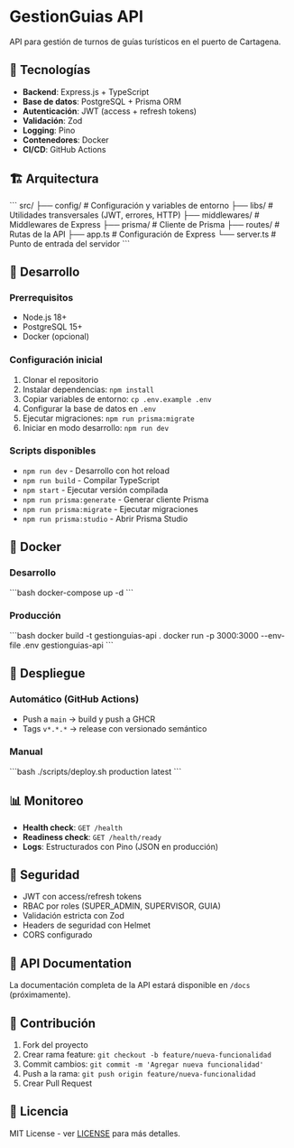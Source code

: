 # GestionGuias API

API para gestión de turnos de guías turísticos en el puerto de Cartagena.

## 🚀 Tecnologías

- **Backend**: Express.js + TypeScript
- **Base de datos**: PostgreSQL + Prisma ORM
- **Autenticación**: JWT (access + refresh tokens)
- **Validación**: Zod
- **Logging**: Pino
- **Contenedores**: Docker
- **CI/CD**: GitHub Actions

## 🏗️ Arquitectura

\`\`\`
src/
├── config/           # Configuración y variables de entorno
├── libs/            # Utilidades transversales (JWT, errores, HTTP)
├── middlewares/     # Middlewares de Express
├── prisma/          # Cliente de Prisma
├── routes/          # Rutas de la API
├── app.ts           # Configuración de Express
└── server.ts        # Punto de entrada del servidor
\`\`\`

## 🔧 Desarrollo

### Prerrequisitos

- Node.js 18+
- PostgreSQL 15+
- Docker (opcional)

### Configuración inicial

1. Clonar el repositorio
2. Instalar dependencias: `npm install`
3. Copiar variables de entorno: `cp .env.example .env`
4. Configurar la base de datos en `.env`
5. Ejecutar migraciones: `npm run prisma:migrate`
6. Iniciar en modo desarrollo: `npm run dev`

### Scripts disponibles

- `npm run dev` - Desarrollo con hot reload
- `npm run build` - Compilar TypeScript
- `npm start` - Ejecutar versión compilada
- `npm run prisma:generate` - Generar cliente Prisma
- `npm run prisma:migrate` - Ejecutar migraciones
- `npm run prisma:studio` - Abrir Prisma Studio

## 🐳 Docker

### Desarrollo
\`\`\`bash
docker-compose up -d
\`\`\`

### Producción
\`\`\`bash
docker build -t gestionguias-api .
docker run -p 3000:3000 --env-file .env gestionguias-api
\`\`\`

## 🚀 Despliegue

### Automático (GitHub Actions)
- Push a `main` → build y push a GHCR
- Tags `v*.*.*` → release con versionado semántico

### Manual
\`\`\`bash
./scripts/deploy.sh production latest
\`\`\`

## 📊 Monitoreo

- **Health check**: `GET /health`
- **Readiness check**: `GET /health/ready`
- **Logs**: Estructurados con Pino (JSON en producción)

## 🔐 Seguridad

- JWT con access/refresh tokens
- RBAC por roles (SUPER_ADMIN, SUPERVISOR, GUIA)
- Validación estricta con Zod
- Headers de seguridad con Helmet
- CORS configurado

## 📝 API Documentation

La documentación completa de la API estará disponible en `/docs` (próximamente).

## 🤝 Contribución

1. Fork del proyecto
2. Crear rama feature: `git checkout -b feature/nueva-funcionalidad`
3. Commit cambios: `git commit -m 'Agregar nueva funcionalidad'`
4. Push a la rama: `git push origin feature/nueva-funcionalidad`
5. Crear Pull Request

## 📄 Licencia

MIT License - ver [LICENSE](LICENSE) para más detalles.
